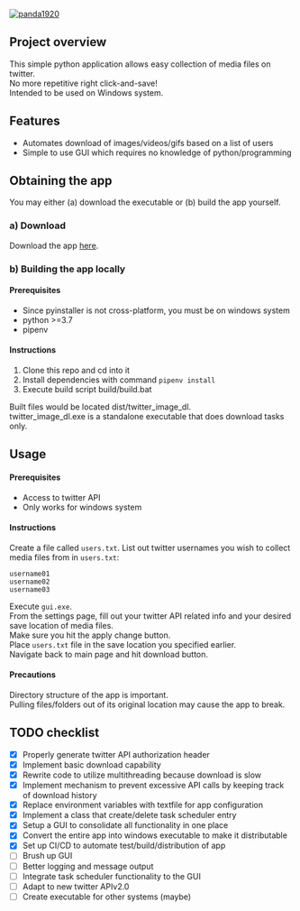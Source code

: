 [![panda1920](https://circleci.com/gh/panda1920/twitterImageDL.svg?style=shield)](https://app.circleci.com/pipelines/github/panda1920/twitterImageDL)
## Project overview
This simple python application allows easy collection of media files on twitter.  
No more repetitive right click-and-save!  
Intended to be used on Windows system.

## Features
- Automates download of images/videos/gifs based on a list of users
- Simple to use GUI which requires no knowledge of python/programming

## Obtaining the app
You may either (a) download the executable or (b) build the app yourself.

### a) Download
Download the app [here](https://twitter-image-dl.kamigama.dev).

### b) Building the app locally
#### Prerequisites
- Since pyinstaller is not cross-platform, you must be on windows system
- python >=3.7
- pipenv

#### Instructions
1. Clone this repo and cd into it
2. Install dependencies with command `pipenv install`
3. Execute build script build/build.bat

Built files would be located dist/twitter_image_dl.  
twitter_image_dl.exe is a standalone executable that does download tasks only.

## Usage
#### Prerequisites
- Access to twitter API
- Only works for windows system

#### Instructions
Create a file called `users.txt`.
List out twitter usernames you wish to collect media files from in `users.txt`:
```
username01
username02
username03
```

Execute `gui.exe`.  
From the settings page, fill out your twitter API related info and your desired save location of media files.  
Make sure you hit the apply change button.  
Place `users.txt` file in the save location you specified earlier.  
Navigate back to main page and hit download button.

#### Precautions
Directory structure of the app is important.  
Pulling files/folders out of its original location may cause the app to break.

## TODO checklist
- [x] Properly generate twitter API authorization header
- [x] Implement basic download capability
- [x] Rewrite code to utilize multithreading because download is slow
- [x] Implement mechanism to prevent excessive API calls by keeping track of download history
- [x] Replace environment variables with textfile for app configuration
- [x] Implement a class that create/delete task scheduler entry
- [x] Setup a GUI to consolidate all functionality in one place
- [x] Convert the entire app into windows executable to make it distributable
- [x] Set up CI/CD to automate test/build/distribution of app
- [ ] Brush up GUI
- [ ] Better logging and message output
- [ ] Integrate task scheduler functionality to the GUI
- [ ] Adapt to new twitter APIv2.0
- [ ] Create executable for other systems (maybe)
